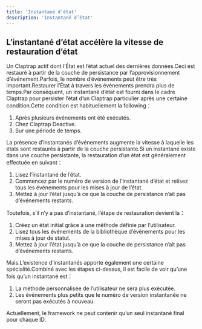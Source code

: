 ```yaml
---
title: 'Instantané d’état'
description: 'Instantané d’état'
---
```


## L’instantané d’état accélère la vitesse de restauration d’état

Un Claptrap actif dont l’État est l’état actuel des dernières données.Ceci est restauré à partir de la couche de persistance par l’approvisionnement d’événement.Parfois, le nombre d’événements peut être très important.Restaurer l’État à travers les événements prendra plus de temps.Par conséquent, un instantané d’état est fourni dans le cadre Claptrap pour persister l’état d’un Claptrap particulier après une certaine condition.Cette condition est habituellement la following：

1. Après plusieurs événements ont été exécutés.
2. Chez Claptrap Deactive.
3. Sur une période de temps.

La présence d’instantanés d’événements augmente la vitesse à laquelle les états sont restaurés à partir de la couche persistante.Si un instantané existe dans une couche persistante, la restauration d’un état est généralement effectuée en suivant：

1. Lisez l’instantané de l’état.
2. Commencez par le numéro de version de l’instantané d’état et relisez tous les événements pour les mises à jour de l’état.
3. Mettez à jour l’état jusqu’à ce que la couche de persistance n’ait pas d’événements restants.

Toutefois, s’il n’y a pas d’instantané, l’étape de restauration devient la：

1. Créez un état initial grâce à une méthode définie par l’utilisateur.
2. Lisez tous les événements de la bibliothèque d’événements pour les mises à jour de statut.
3. Mettez à jour l’état jusqu’à ce que la couche de persistance n’ait pas d’événements restants.

Mais.L’existence d’instantanés apporte également une certaine spécialité.Combiné avec les étapes ci-dessus, il est facile de voir qu’une fois qu’un instantané est：

1. La méthode personnalisée de l’utilisateur ne sera plus exécutée.
2. Les événements plus petits que le numéro de version instantanée ne seront pas exécutés à nouveau.

Actuellement, le framework ne peut contenir qu’un seul instantané final pour chaque ID.
